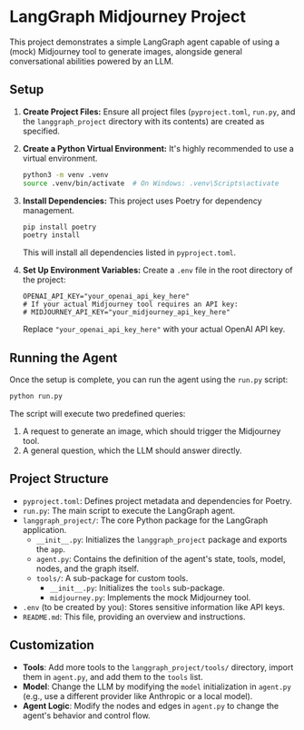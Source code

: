 # LangGraph Midjourney Project

This project demonstrates a simple LangGraph agent capable of using a (mock) Midjourney tool to generate images, alongside general conversational abilities powered by an LLM.

## Setup

1.  **Create Project Files:**
    Ensure all project files (`pyproject.toml`, `run.py`, and the `langgraph_project` directory with its contents) are created as specified.

2.  **Create a Python Virtual Environment:**
    It's highly recommended to use a virtual environment.
    ```bash
    python3 -m venv .venv
    source .venv/bin/activate  # On Windows: .venv\Scripts\activate
    ```

3.  **Install Dependencies:**
    This project uses Poetry for dependency management.
    ```bash
    pip install poetry
    poetry install
    ```
    This will install all dependencies listed in `pyproject.toml`.

4.  **Set Up Environment Variables:**
    Create a `.env` file in the root directory of the project:
    ```env
    OPENAI_API_KEY="your_openai_api_key_here"
    # If your actual Midjourney tool requires an API key:
    # MIDJOURNEY_API_KEY="your_midjourney_api_key_here"
    ```
    Replace `"your_openai_api_key_here"` with your actual OpenAI API key.

## Running the Agent

Once the setup is complete, you can run the agent using the `run.py` script:

```bash
python run.py
```

The script will execute two predefined queries:
1.  A request to generate an image, which should trigger the Midjourney tool.
2.  A general question, which the LLM should answer directly.

## Project Structure

-   `pyproject.toml`: Defines project metadata and dependencies for Poetry.
-   `run.py`: The main script to execute the LangGraph agent.
-   `langgraph_project/`: The core Python package for the LangGraph application.
    -   `__init__.py`: Initializes the `langgraph_project` package and exports the `app`.
    -   `agent.py`: Contains the definition of the agent's state, tools, model, nodes, and the graph itself.
    -   `tools/`: A sub-package for custom tools.
        -   `__init__.py`: Initializes the `tools` sub-package.
        -   `midjourney.py`: Implements the mock Midjourney tool.
-   `.env` (to be created by you): Stores sensitive information like API keys.
-   `README.md`: This file, providing an overview and instructions.

## Customization

-   **Tools**: Add more tools to the `langgraph_project/tools/` directory, import them in `agent.py`, and add them to the `tools` list.
-   **Model**: Change the LLM by modifying the `model` initialization in `agent.py` (e.g., use a different provider like Anthropic or a local model).
-   **Agent Logic**: Modify the nodes and edges in `agent.py` to change the agent's behavior and control flow.

